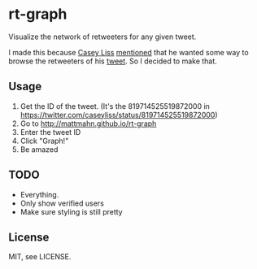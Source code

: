 # rt-graph

Visualize the network of retweeters for any given tweet.

I made this because [Casey Liss][casey] [mentioned][blog] that he wanted some
way to browse the retweeters of his [tweet][]. So I decided to make that.


## Usage

1. Get the ID of the tweet. (It's the 819714525519872000 in
   https://twitter.com/caseyliss/status/819714525519872000)
1. Go to http://mattmahn.github.io/rt-graph
1. Enter the tweet ID
1. Click "Graph!"
1. Be amazed


## TODO

- Everything.
- Only show verified users
- Make sure styling is still pretty


## License

MIT, see LICENSE.


[casey]: https://github.com/cliss
[blog]: https://www.caseyliss.com/2017/1/14/that-escalated-quickly
[tweet]: https://twitter.com/caseyliss/status/819714525519872000
